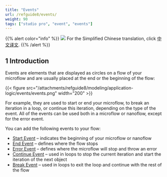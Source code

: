 ```yaml
---
title: "Events"
url: /refguide8/events/
weight: 90
tags: ["studio pro", "event", "events"]
---
```


{{% alert color="info" %}}
<img src="/attachments/china.png" class="d-inline-block" /> For the Simplified Chinese translation, click [中文译文](https://cdn.mendix.tencent-cloud.com/documentation/refguide8/events.pdf).
{{% /alert %}}

## 1 Introduction

Events are elements that are displayed as circles on a flow of your microflow and are usually placed at the end or the beginning of the flow:

{{< figure src="/attachments/refguide8/modeling/application-logic/events/events.png"   width="200"  >}}

For example, they are used to start or end your microflow, to break an iteration in a loop, or continue this iteration, depending on the type of the event. All of the events can be used both in a microflow or nanoflow, except for the error event. 

You can add the following events to your flow:

* [Start Event](/refguide8/start-event/) – indicates the beginning of your microflow or nanoflow 
* [End Event](/refguide8/end-event/) – defines where the flow stops
* [Error Event](/refguide8/error-event/) – defines where the microflow will stop and throw an error
* [Continue Event](/refguide8/continue-event/) – used in loops to stop the current iteration and start the iteration of the next object
* [Break Event](/refguide8/break-event/) – used in loops to exit the loop and continue with the rest of the flow
